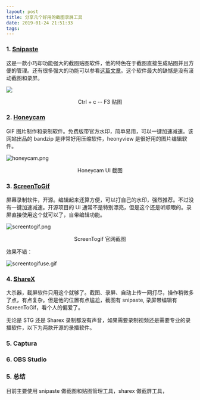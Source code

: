 ```yaml
---
layout: post
title: 分享几个好用的截图录屏工具
date: 2019-01-24 21:51:33
tags: 
---
```


### 1. [Snipaste](https://zh.snipaste.com/)

这是一款小巧却功能强大的截图贴图软件，他的特色在于截图直接生成贴图并且方便的管理。还有很多强大的功能可以参看[这篇文章](https://www.ifanr.com/app/744064)。这个软件最大的缺憾是没有滚动截图和录屏。

![](https://i.loli.net/2019/01/24/5c49825bedac9.gif)

<center>Ctrl + c -- F3 贴图</center>

### 2. [Honeycam](https://cn.bandisoft.com/honeycam/)

GIF 图片制作和录制软件。免费版带官方水印，简单易用，可以一键加速减速。该网站出品的 bandzip 是非常好用压缩软件，heonyview 是很好用的图片编辑软件。

![honeycam.png](https://i.loli.net/2019/01/19/5c432e4b14b46.png)

<center> Honeycam UI 截图 </center>

### 3. [ScreenToGif](https://www.screentogif.com/?l=zh_cn)

屏幕录制软件，开源。编辑起来还算方便，可以打自己的水印，强烈推荐。不过没有一键加速减速。开源项目的 UI 通常不是特别漂亮，但是这个还是听顺眼的。录屏直接使用这个就可以了，自带编辑功能。

![screentogif.png](https://i.loli.net/2019/01/19/5c432c9f635f3.png)

<center> ScreenTogif 官网截图</center>

效果不错：

![screentogifuse.gif](https://i.loli.net/2019/01/19/5c432c9f020d9.gif)

### 4. [ShareX](https://getsharex.com/)

大杀器，截屏软件只用这个就够了。截图、录屏、自动上传一网打尽，操作稍微多了点，有点复杂。但是他的位置有点尴尬，截图有 snipaste, 录屏带编辑有 ScreenToGif，看个人的偏爱了。

无论是 STG 还是 Sharex 录制都没有声音，如果需要录制视频还是需要专业的录播软件，以下为两款开源的录播软件。

### 5. Captura

### 6. OBS Studio

### 5. 总结

目前主要使用 snipaste 做截图和贴图管理工具，sharex 做截屏工具，